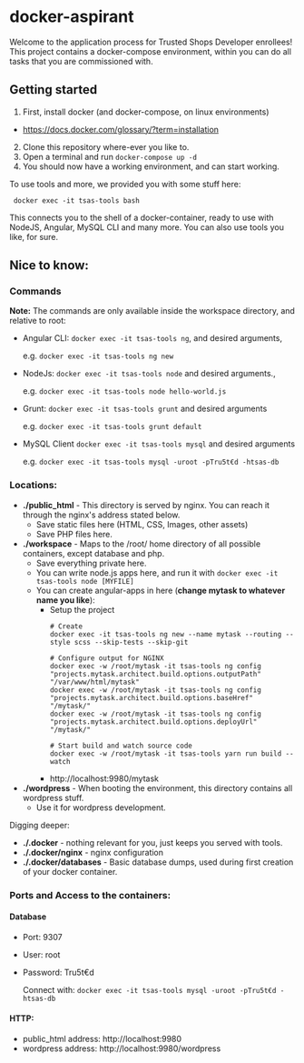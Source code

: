 # docker-aspirant

Welcome to the application process for Trusted Shops Developer enrollees! This project contains a docker-compose environment, 
within you can do all tasks that you are commissioned with.

## Getting started

1. First, install docker (and docker-compose, on linux environments)
  - https://docs.docker.com/glossary/?term=installation
2. Clone this repository where-ever you like to.
3. Open a terminal and run `docker-compose up -d`
4. You should now have a working environment, and can start working.

To use tools and more, we provided you with some stuff here:

``` docker exec -it tsas-tools bash```

This connects you to the shell of a docker-container, ready to use with NodeJS, Angular, MySQL CLI and many more.
You can also use tools you like, for sure.

## Nice to know:
### Commands

**Note:** The commands are only available inside the workspace directory, and relative to root:

- Angular CLI: `docker exec -it tsas-tools ng`, and desired arguments, 

  e.g. `docker exec -it tsas-tools ng new`
- NodeJs: 
   `docker exec -it tsas-tools node` and desired arguments.,

  e.g. `docker exec -it tsas-tools node hello-world.js`

- Grunt: `docker exec -it tsas-tools grunt` and desired arguments

  e.g. `docker exec -it tsas-tools grunt default`

- MySQL Client
  `docker exec -it tsas-tools mysql` and desired arguments

  e.g. `docker exec -it tsas-tools mysql -uroot -pTru5t€d -htsas-db`

### Locations:

- **./public_html** - This directory is served by nginx. You can reach it through the nginx's address stated below.
  -  Save static files here (HTML, CSS, Images, other assets)
  -  Save PHP files here.
- **./workspace** - Maps to the /root/ home directory of all possible containers, except database and php.
  - Save everything private here.
  - You can write node.js apps here, and run it with `docker exec -it tsas-tools node [MYFILE]`
  - You can create angular-apps in here (**change mytask to whatever name you like**):
      - Setup the project
        ```
        # Create
        docker exec -it tsas-tools ng new --name mytask --routing --style scss --skip-tests --skip-git

        # Configure output for NGINX
        docker exec -w /root/mytask -it tsas-tools ng config "projects.mytask.architect.build.options.outputPath" "/var/www/html/mytask"
        docker exec -w /root/mytask -it tsas-tools ng config "projects.mytask.architect.build.options.baseHref" "/mytask/"
        docker exec -w /root/mytask -it tsas-tools ng config "projects.mytask.architect.build.options.deployUrl" "/mytask/"

        # Start build and watch source code
        docker exec -w /root/mytask -it tsas-tools yarn run build --watch
        ```
      - http://localhost:9980/mytask
- **./wordpress** - When booting the environment, this directory contains all wordpress stuff.
  - Use it for wordpress development.

Digging deeper:
- **./.docker** - nothing relevant for you, just keeps you served with tools.
- **./.docker/nginx** - nginx configuration
- **./.docker/databases** - Basic database dumps, used during first creation of your docker container.

### Ports and Access to the containers:
#### Database
- Port: 9307
- User: root
- Password: Tru5t€d

  Connect with: `docker exec -it tsas-tools mysql -uroot -pTru5t€d -htsas-db`
#### HTTP:
- public_html address: http://localhost:9980
- wordpress address: http://localhost:9980/wordpress

